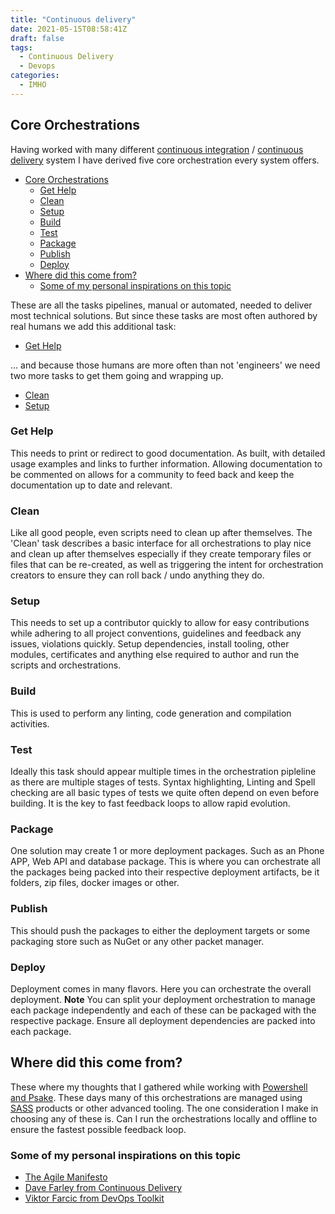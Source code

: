 ```yaml
---
title: "Continuous delivery"
date: 2021-05-15T08:58:41Z
draft: false
tags:
  - Continuous Delivery
  - Devops
categories:
  - IMHO
---
```


## Core Orchestrations

Having worked with many different [continuous integration](https://www.thoughtworks.com/continuous-integration) / [continuous delivery](https://en.wikipedia.org/wiki/Continuous_delivery) system I have derived five core orchestration every system offers.

- [Core Orchestrations](#core-orchestrations)
  - [Get Help](#get-help)
  - [Clean](#clean)
  - [Setup](#setup)
  - [Build](#build)
  - [Test](#test)
  - [Package](#package)
  - [Publish](#publish)
  - [Deploy](#deploy)
- [Where did this come from?](#where-did-this-come-from)
  - [Some of my personal inspirations on this topic](#some-of-my-personal-inspirations-on-this-topic)

These are all the tasks pipelines, manual or automated, needed to deliver most technical solutions. But since these tasks are most often authored by real humans we add this additional task:

- [Get Help](#Get-Help)

... and because those humans are more often than not 'engineers' we need two more tasks to get them going and wrapping up.

- [Clean](#Clean)
- [Setup](#Setup)

### Get Help

This needs to print or redirect to good documentation. As built, with detailed usage examples and links to further information. Allowing documentation to be commented on allows for a community to feed back and keep the documentation up to date and relevant.

### Clean

Like all good people, even scripts need to clean up after themselves. The 'Clean' task describes a basic interface for all orchestrations to play nice and clean up after themselves especially if they create temporary files or files that can be re-created, as well as triggering the intent for orchestration creators to ensure they can roll back / undo anything they do.

### Setup

This needs to set up a contributor quickly to allow for easy contributions while adhering to all project conventions, guidelines and feedback any issues, violations quickly. Setup dependencies, install tooling, other modules, certificates and anything else required to author and run the scripts and orchestrations.

### Build

This is used to perform any linting, code generation and compilation activities.

### Test

Ideally this task should appear multiple times in the orchestration pipleline as there are multiple stages of tests. Syntax highlighting, Linting and Spell checking are all basic types of tests we quite often depend on even before building. It is the key to fast feedback loops to allow rapid evolution.

### Package

One solution may create 1 or more deployment packages. Such as an Phone APP, Web API and database package. This is where you can orchestrate all the packages being packed into their respective deployment artifacts, be it folders, zip files, docker images or other.

### Publish

This should push the packages to either the deployment targets or some packaging 
store such as NuGet or any other packet manager.

### Deploy

Deployment comes in many flavors. Here you can orchestrate the overall deployment.
**Note** You can split your deployment orchestration to manage each package independently and each of these can be packaged with the respective package. Ensure all deployment dependencies are packed into each package.

## Where did this come from?

These where my thoughts that I gathered while working with [Powershell and Psake](https://github.com/johannesprinz/PowerShellBootstrap). These days many of this orchestrations are managed using [SASS](https://en.wikipedia.org/wiki/Software_as_a_service) products or other advanced tooling. The one consideration I make in choosing any of these is. Can I run the orchestrations locally and offline to ensure the fastest possible feedback loop.

### Some of my personal inspirations on this topic

- [The Agile Manifesto](https://agilemanifesto.org/)
- [Dave Farley from Continuous Delivery](https://www.youtube.com/c/ContinuousDelivery)
- [Viktor Farcic from DevOps Toolkit](https://www.youtube.com/c/DevOpsToolkit)
